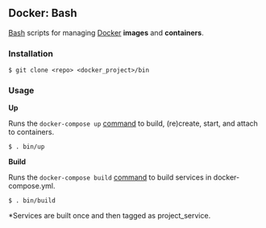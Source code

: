 ## Docker: Bash

[Bash](https://www.gnu.org/software/bash/) scripts for managing [Docker](https://www.docker.com/) **images** and **containers**.

### Installation

    $ git clone <repo> <docker_project>/bin

### Usage

**Up**

Runs the `docker-compose up` [command](https://docs.docker.com/compose/reference/up/) to build, (re)create, start, and attach to containers.

    $ . bin/up

**Build**

Runs the `docker-compose build` [command](https://docs.docker.com/compose/reference/build/) to build services in docker-compose.yml.

    $ . bin/build

*Services are built once and then tagged as project_service.
